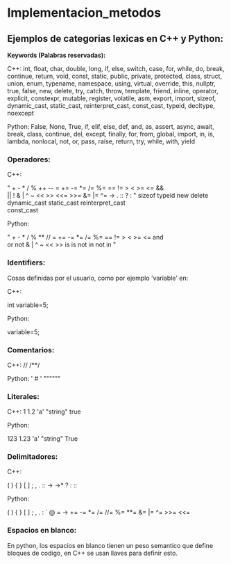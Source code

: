 # Implementacion_metodos


**<h2>Ejemplos de categorias lexicas en C++ y Python:</h2>**

**Keywords (Palabras reservadas):**

C++:
int, float, char, double, long, if, else, switch, case, for, while, do,
break, continue, return, void, const, static, public, private, protected, 
class, struct, union, enum, typename, namespace, using, virtual, 
override, this, nullptr, true, false, new, delete, try, catch, throw, 
template, friend, inline, operator, explicit, constexpr, mutable, 
register, volatile, asm, export, import, sizeof, dynamic_cast, 
static_cast, reinterpret_cast, const_cast, typeid, decltype, noexcept 

Python:
False, None, True, if, elif, else, def, and, as, assert, async, 
await, break, class, continue, del, except, finally, for, from, global, 
import, in, is, lambda, nonlocal, not, or, pass, raise, return, try, 
while, with, yield

<h3>Operadores:</h3>

C++:

" +  -  *  /  %  ++  --  =  +=  -=  *=  /=  %=  ==  !=  >  <  >=  <=  &&  
||  !  &  |  ^  ~  <<  >>  <<=  >>=  &=  |=  ^=  ->  .  ::  ? :  "
sizeof  typeid  new  delete  dynamic_cast  static_cast  reinterpret_cast  
const_cast

Python:

" +  -  *  /  %  **  //  =  +=  -=  *=  /=  %=  ==  !=  >  <  >=  <=  and  
or  not  &  |  ^  ~  <<  >>  is  is not  in  not in "

<h3>Identifiers:</h3>

Cosas definidas por el usuario, como por ejemplo 'variable' en:

C++:

int variable=5;

Python:

variable=5;

<h3>Comentarios:</h3>

C++:
//
/**/

Python:
' # '
""""""

<h3>Literales:</h3>

C++:
1
1.2
'a'
"string"
true

Python:

123
1.23
'a'
"string"
True

<h3>Delimitadores:</h3>

C++:

( ) { } [ ] ; , . :: -> ->* ? : ::

Python:

( ) { } [ ] ; , . : ` @ = -> += -= *= /= //= %= **= &= |= ^= >>= <<=

<h3>Espacios en blanco:</h3>

En python, los espacios en blanco tienen un peso semantico que
define bloques de codigo, en C++ se usan llaves para definir esto.
